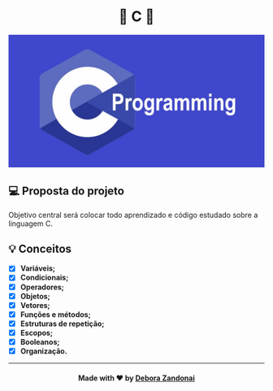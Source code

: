 <h1 align="center">🚀 C 🚀</h1>

![Badge](/github/c.jpg)

## 💻 Proposta do projeto

Objetivo central será colocar todo aprendizado e código estudado sobre a linguagem C.

## 💡 Conceitos

- [x] **Variáveis;**
- [x] **Condicionais;**
- [x] **Operadores;**
- [x] **Objetos;**
- [x] **Vetores;**
- [x] **Funções e métodos;**
- [x] **Estruturas de repetição;**
- [x] **Escopos;**
- [x] **Booleanos;**
- [x] **Organização.**

<hr />

<h4 align=center>Made with ❤️ by <a href="https://www.linkedin.com/in/debora-zandonai-4ab092195/">Debora Zandonai</a></h4>
